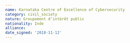 ```yaml
---
name: Karnataka Centre of Excellence of Cybersecurity 
category: civil_society
nature: Groupement d’intérêt public
nationality: Inde
alliance: 
date_signed: '2018-11-12'
---
```

    
